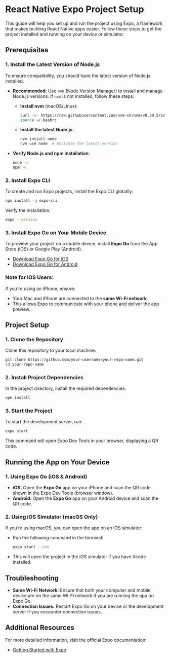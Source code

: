 # React Native Expo Project Setup

This guide will help you set up and run the project using Expo, a framework that makes building React Native apps easier. Follow these steps to get the project installed and running on your device or simulator.

## Prerequisites

### 1. Install the Latest Version of Node.js

To ensure compatibility, you should have the latest version of Node.js installed. 

- **Recommended:** Use `nvm` (Node Version Manager) to install and manage Node.js versions. If `nvm` is not installed, follow these steps:
  - **Install nvm** (macOS/Linux):
    ```bash
    curl -o- https://raw.githubusercontent.com/nvm-sh/nvm/v0.39.5/install.sh | bash
    source ~/.bashrc
    ```
  - **Install the latest Node.js**:
    ```bash
    nvm install node
    nvm use node  # Activate the latest version
    ```

- **Verify Node.js and npm Installation**:
    ```bash
    node -v
    npm -v
    ```

### 2. Install Expo CLI

To create and run Expo projects, install the Expo CLI globally:
```bash
npm install -g expo-cli
```

Verify the installation:
```bash
expo --version
```

### 3. Install Expo Go on Your Mobile Device

To preview your project on a mobile device, install **Expo Go** from the App Store (iOS) or Google Play (Android).

- [Download Expo Go for iOS](https://apps.apple.com/us/app/expo-go/id982107779)
- [Download Expo Go for Android](https://play.google.com/store/apps/details?id=host.exp.exponent)

### Note for iOS Users:
If you're using an iPhone, ensure:
- Your Mac and iPhone are connected to the **same Wi-Fi network**.
- This allows Expo to communicate with your phone and deliver the app preview.

## Project Setup

### 1. Clone the Repository

Clone this repository to your local machine:
```bash
git clone https://github.com/your-username/your-repo-name.git
cd your-repo-name
```

### 2. Install Project Dependencies

In the project directory, install the required dependencies:
```bash
npm install
```

### 3. Start the Project

To start the development server, run:
```bash
expo start
```

This command will open Expo Dev Tools in your browser, displaying a QR code.

## Running the App on Your Device

### 1. Using Expo Go (iOS & Android)

- **iOS:** Open the **Expo Go** app on your iPhone and scan the QR code shown in the Expo Dev Tools (browser window).
- **Android:** Open the **Expo Go** app on your Android device and scan the QR code.

### 2. Using iOS Simulator (macOS Only)

If you’re using macOS, you can open the app on an iOS simulator:

- Run the following command in the terminal:
  ```bash
  expo start --ios
  ```
- This will open the project in the iOS simulator if you have Xcode installed.

## Troubleshooting

- **Same Wi-Fi Network:** Ensure that both your computer and mobile device are on the same Wi-Fi network if you are running the app on Expo Go.
- **Connection Issues:** Restart Expo Go on your device or the development server if you encounter connection issues.

## Additional Resources

For more detailed information, visit the official Expo documentation:
- [Getting Started with Expo](https://docs.expo.dev/get-started/installation/)
